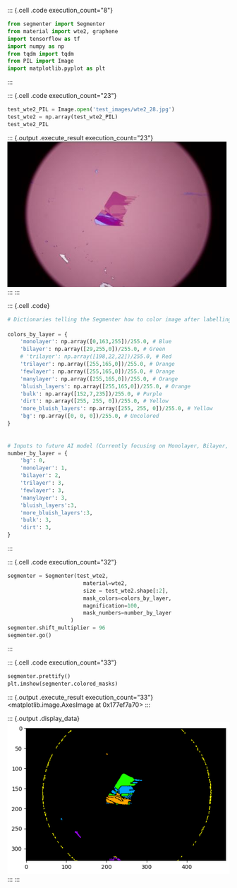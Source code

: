 ::: {.cell .code execution_count="8"}
``` python
from segmenter import Segmenter
from material import wte2, graphene
import tensorflow as tf
import numpy as np
from tqdm import tqdm
from PIL import Image
import matplotlib.pyplot as plt
```
:::

::: {.cell .code execution_count="23"}
``` python
test_wte2_PIL = Image.open('test_images/wte2_28.jpg')
test_wte2 = np.array(test_wte2_PIL)
test_wte2_PIL
```

::: {.output .execute_result execution_count="23"}
![](readmeImages/1.jpg)
:::
:::

::: {.cell .code}
``` python
# Dictionaries telling the Segmenter how to color image after labelling

colors_by_layer = {
    'monolayer': np.array([0,163,255])/255.0, # Blue
    'bilayer': np.array([29,255,0])/255.0, # Green
    # 'trilayer': np.array([198,22,22])/255.0, # Red
    'trilayer': np.array([255,165,0])/255.0, # Orange
    'fewlayer': np.array([255,165,0])/255.0, # Orange
    'manylayer': np.array([255,165,0])/255.0, # Orange
    'bluish_layers': np.array([255,165,0])/255.0, # Orange
    'bulk': np.array([152,7,235])/255.0, # Purple
    'dirt': np.array([255, 255, 0])/255.0, # Yellow
    'more_bluish_layers': np.array([255, 255, 0])/255.0, # Yellow
    'bg': np.array([0, 0, 0])/255.0, # Uncolored
}


# Inputs to future AI model (Currently focusing on Monolayer, Bilayer, and >Bilayer for Segmentation)
number_by_layer = {
    'bg': 0,
    'monolayer': 1,
    'bilayer': 2,
    'trilayer': 3,
    'fewlayer': 3,
    'manylayer': 3,
    'bluish_layers':3,
    'more_bluish_layers':3,
    'bulk': 3,
    'dirt': 3,
}
```
:::

::: {.cell .code execution_count="32"}
``` python
segmenter = Segmenter(test_wte2,
                        material=wte2,
                        size = test_wte2.shape[:2],
                        mask_colors=colors_by_layer,
                        magnification=100,
                        mask_numbers=number_by_layer
                    )
segmenter.shift_multiplier = 96
segmenter.go()
```
:::

::: {.cell .code execution_count="33"}
``` python
segmenter.prettify()
plt.imshow(segmenter.colored_masks)
```

::: {.output .execute_result execution_count="33"}
    <matplotlib.image.AxesImage at 0x177ef7a70>
:::

::: {.output .display_data}
![](readmeImages/2.png)
:::
:::
